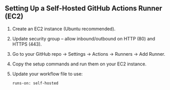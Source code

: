 
## Setting Up a Self-Hosted GitHub Actions Runner (EC2)

  
 1. Create an EC2 instance (Ubuntu recommended).
 2. Update security group – allow inbound/outbound on HTTP (80) and HTTPS (443).
 3. Go to your GitHub repo → Settings → Actions → Runners → Add Runner.
 4. Copy the setup commands and run them on your EC2 instance.
 5. Update your workflow file to use:

    `runs-on: self-hosted`
